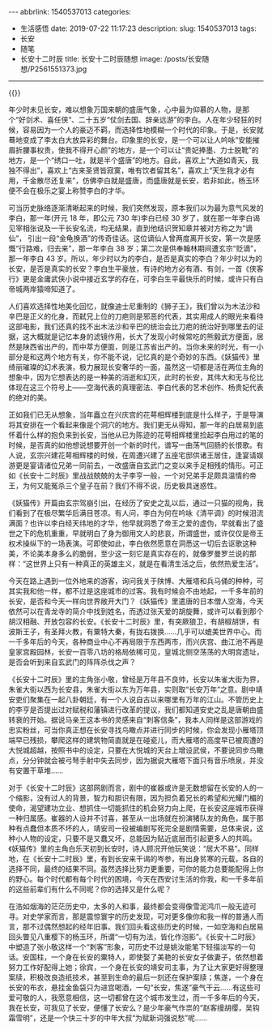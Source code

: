 ﻿﻿---
abbrlink: 1540537013
categories:
- 生活感悟
date: 2019-07-22 11:17:23
description: 
slug: 1540537013
tags:
- 长安
- 随笔
- 长安十二时辰
title: 长安十二时辰随想
image: /posts/长安随想/P2561551373.jpg
---
{{<douban type="movie" id="26849758">}}

年少时未见长安，难以想象万国来朝的盛唐气象，心中最为仰慕的人物，是那个“好剑术、喜任侠“、二十五岁“仗剑去国、辞亲远游”的李白。人在年少轻狂的时候，容易因为一个人的豪迈不羁，而选择性地模糊一个时代的印象。于是，长安就蓦地变成了李太白大放异彩的舞台。印象里的长安，是一个可以让人吟咏“安能摧眉折腰事权贵，使我不得开心颜”的地方，是一个可以让“贵妃捧墨、力士脱靴”的地方，是一个“绣口一吐，就是半个盛唐”的地方。自此，喜欢上“大道如青天，我独不得出”，喜欢上“古来圣贤皆寂寞，唯有饮者留其名”，喜欢上“天生我才必有用，千金散尽还复来”，仿佛李白就是盛唐，而盛唐就是长安，若非如此，杨玉环便不会在极乐之宴上称赞李白的才华。

可当历史脉络逐渐清晰起来的时候，我们突然发现，原本我们以为最为意气风发的李白，那一年(开元 18 年，即公元 730 年)李白已经 30 岁了，就在那一年李白谒见宰相张说及一干长安名流，均无结果，直到他结识贺知章并被对方称之为“谪仙”， 引出一段“金龟换酒”的传奇佳话。这位谪仙人曾两度离开长安，第一次是感慨“行路难，归去来”，那一年李白 38 岁；第二次是供奉翰林期间遭玄宗“贬谪”，那一年李白 43 岁。所以，年少时以为的李白，是否是真实的李白？年少时以为的长安，是否是真实的长安？李白生平豪放，有诗的地方必有酒、有剑，一首《侠客行》更是金庸武侠小说中接近玄学的存在，可李白生平最快乐的时候，或许只有白帝城两岸猿啼知道了。

人们喜欢选择性地美化回忆，就像迪士尼重制的《狮子王》，我们曾以为木法沙和辛巴是正义的化身，而弑兄上位的刀疤则是邪恶的代表，其实用成人的眼光来看待这部电影，我们还真的找不出木法沙和辛巴的统治会比刀疤的统治好到哪里去的证据，这大概就是记忆本身的滤镜作用，长大了发现小时候常吃的熊毅武方便面，居然是陕西省出产的，而中萃方便面，则是江苏省出产的。当你未来的时光，有一小部分是和这两个地方有关，你不能不说，记忆真的是个奇妙的东西。《妖猫传》里绮丽璀璨的幻术表演，极力展现长安奢华的一面，虽然这一切都是活在两位主角的想象中，因为它想表达的是一种美的消逝和幻灭，此时的长安，其伟大和无与伦比体现在这三个符号上——空海代表的真理密法、李白代表的艺术创作、杨贵妃代表的绝对的美。

正如我们已无从想象，当年矗立在兴庆宫的花萼相辉楼到底是什么样子，于是导演将其安排在一个看起来像是个洞穴的地方。我们更无从得知，那一年的白居易到底怀着什么样的抱负来到长安，当他从已为陈迹的花萼相辉楼里捡起李白用过的笔的时候，是否真的如他想说想要开创一个新的时代，谱写一曲荡气回肠的长恨歌。有人说，玄宗兴建花萼相辉楼的时候，在周遭兴建了五座宅邸供诸王居住，逢宴请娱游更是宴请诸位兄弟一同前去，一改盛唐自玄武门之变以来手足相残的情形。可正如《长安十二时辰》里战战兢兢的太子李亨一般，一个对兄弟手足颇具温情的帝王，为何又能冤杀三个皇子在前？我们不得不说，历史极具迷惑性。

《妖猫传》开篇由玄宗驾崩引出，在经历了安史之乱以后，通过一只猫的视角，我们看到了在极尽繁华后满目苍凉。有人问，李白为何在吟咏《清平调》的时候泪流满面？也许以李白经天纬地的才华，他早就洞悉了帝王之爱的虚伪，早就看出了盛世之下的危机重重，早就明白了身为御用文人的悲哀，所谓盛世，或许仅仅是帝王权术操纵下的一场表演。可即使如此，李白依然愿意在洞悉这一切后去讴歌这种美，不论美本身多么的脆弱，至少这一刻它是真实存在的，就像罗曼罗兰说的那样：“这世界上只有一种真正的英雄主义，就是在看清生活之后，依然热爱生活”。

今天在路上遇到一位外地来的游客，询问我关于陕博、大雁塔和兵马俑的种种，可其实我和他一样，都不过是这座城市的过客。我有时候会不由地起，一千多年前的长安，是否和今天一样向世界敞开大门？《妖猫传》里遣唐的日本僧人空海，今天依然可以在青龙寺的简介中找到姓名，而透过张天爱的胡旋舞，或许可以看到那个胡汉相融、开放包容的长安。《长安十二时辰》里，有突厥狼卫，有胡椒胡饼，有波斯王子，有圣拜火教，有粟特大秦，有拢右拨换……几乎可以媲美世界中心。而一千多年后的今天，各种商业中心不再局限于东西两市，而兴庆宫、曲江池不再是皇家宫殿园林，长安一百零八坊的格局依稀可见，皇城北侧空荡荡的大明宫遗址，是否会听到来自玄武门的阵阵杀伐之声？

《长安十二时辰》里的主角张小敬，曾经是万年县不良帅，长安以朱雀大街为界，朱雀大街以西为长安县，朱雀大街以东为万年县，实则取“长安万年”之意。剧中靖安吏们聚集在一起八卦朝廷，有一个人说自古以来哪里有万年的江山。不管历史上的李亨是否提出过对赋税和藩镇进行改革的提议，我们都知道安史之乱是唐朝由盛转衰的开始。据说马亲王这本书的灵感来自“刺客信条”，我本人同样是这部游戏的忠实粉丝，可当你真正想在长安寻找鸟瞰点并进行同步的时候，你会发现小雁塔顶端早已残损，攀爬这样的建筑物简直就是在碰瓷儿，而大雁塔的高度早已被周遭的大悦城超越，按照书中的设定，只要在大悦城的天台上增设武侯，不要说同步鸟瞰点，分分钟就会被弓弩手射中失去同步，因为据说大雁塔下面只有音乐喷泉，并没有安置干草堆……

对于《长安十二时辰》这部网剧而言，剧中的崔器或许是无数想留在长安的人的一个缩影，没有过人的背景，智力和胆识有限，因为担负着兄长的希望和光耀门楣的使命，渴望建功立业、想抓住一切能抓住的机会努力向上爬，在长安这座城市获得一种归属感。崔器的人设并不讨喜，甚至从一出场就在扮演猪队友的角色，属于那种有点蠢但本质不坏的人，靖安司一役被编剧写死完全是剧情需要，总体来说，这种小人物的设定，只要不是又蠢又坏，总能因为贴近底层而引起更多人的共鸣。《妖猫传》里的主角白乐天初到长安时，诗人顾况开他玩笑说：“居大不易”。同样地，在《长安十二时辰》里，有到长安来干谒的岑参，有出身贫寒的元载，各自的选择不同，最终的结果不同。虽然选择比努力更重要，可你的能力总要能配得上你的野心。每个时代都有每个时代的困境，今天在西安讨生活的你我，和一千多年前的这些前辈们有什么不同呢？你的选择又是什么呢？

在浩如烟海的茫茫历史中，太多的人和事，最终都会变得像雪泥鸿爪一般无迹可寻。对史学家而言，那是震惊寰宇的历史发现，可对更多像你和我一样的普通人而言，那不过偶然想起的经年旧事。我们回头看这些历史的时候，一如空海和白居易回头瞥见八重樱下的杨玉环，所谓“一切有为法，皆化作泡影”。《长安十二时辰》中塑造了张小敬这样一个“刺客”形象，可历史不过是姚汝能笔下轻描淡写的一句话。安国柱，一个身在长安的粟特人，即使娶了美艳的长安女子做妻子，依然想着努力工作好配得上她；徐宾，一个身在长安的靖安司主事，为了让大家更好得整理案牍，积极改良造纸技术，甚至到生命的最后一刻还在保护案牍；焦遂，一个身在长安的布衣，悬挂金鱼袋只为进宫喝酒，一句“长安，焦遂”豪气干云……有这些可爱可敬的人，我愿意相信，这一切都曾在这个城市发生过，而一千多年后的今天，我在长安，可我见了长安，便懂了长安么？是少年豪气作祟的“赵客缦胡缨，吴钩霜雪明”，还是一个快三十岁的中年大叔“为赋新词强说愁”呢……